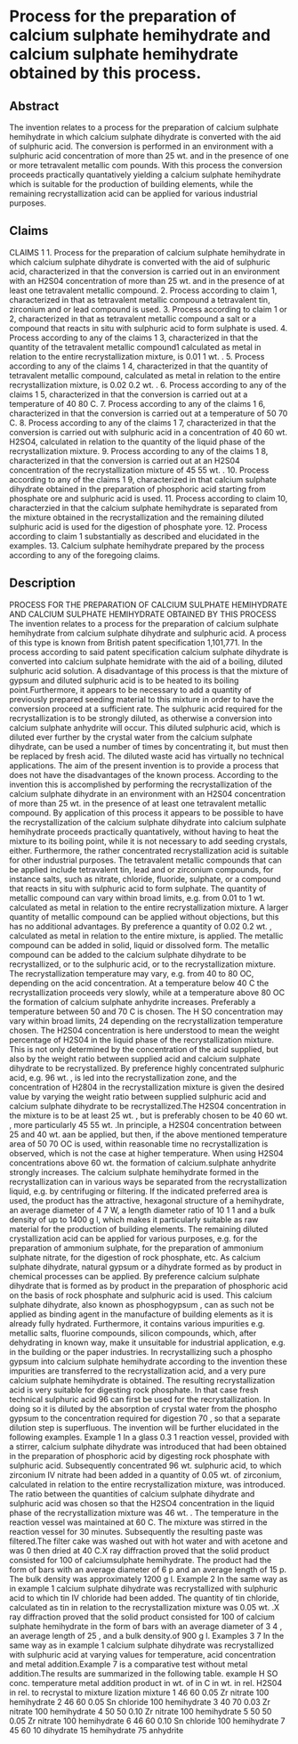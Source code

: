 # Process for the preparation of calcium sulphate hemihydrate and calcium sulphate hemihydrate obtained by this process.

## Abstract
The invention relates to a process for the preparation of calcium sulphate hemihydrate in which calcium sulphate dihydrate is converted with the aid of sulphuric acid. The conversion is performed in an environment with a sulphuric acid concentration of more than 25 wt. and in the presence of one or more tetravalent metallic com pounds. With this process the conversion proceeds practically quantatively yielding a calcium sulphate hemihydrate which is suitable for the production of building elements, while the remaining recrystallization acid can be applied for various industrial purposes.

## Claims
CLAIMS 1 1. Process for the preparation of calcium sulphate hemihydrate in which calcium sulphate dihydrate is converted with the aid of sulphuric acid, characterized in that the conversion is carried out in an environment with an H2S04 concentration of more than 25 wt. and in the presence of at least one tetravalent metallic compound. 2. Process according to claim 1, characterized in that as tetravalent metallic compound a tetravalent tin, zirconium and or lead compound is used. 3. Process according to claim 1 or 2, characterized in that as tetravalent metallic compound a salt or a compound that reacts in situ with sulphuric acid to form sulphate is used. 4. Process according to any of the claims 1 3, characterized in that the quantity of the tetravalent metallic compound1 calculated as metal in relation to the entire recrystallization mixture, is 0.01 1 wt. . 5. Process according to any of the claims 1 4, characterized in that the quantity of tetravalent metallic compound, calculated as metal in relation to the entire recrystallization mixture, is 0.02 0.2 wt. . 6. Process according to any of the claims 1 5, characterized in that the conversion is carried out at a temperature of 40 80 C. 7. Process according to any of the claims 1 6, characterized in that the conversion is carried out at a temperature of 50 70 C. 8. Process according to any of the claims 1 7, characterized in that the conversion is carried out with sulphuric acid in a concentration of 40 60 wt. H2SO4, calculated in relation to the quantity of the liquid phase of the recrystallization mixture. 9. Process according to any of the claims 1 8, characterized in that the conversion is carried out at an H2S04 concentration of the recrystallization mixture of 45 55 wt. . 10. Process according to any of the claims 1 9, characterized in that calcium sulphate dihydrate obtained in the preparation of phosphoric acid starting from phosphate ore and sulphuric acid is used. 11. Process according to claim 10, characterzied in that the calcium sulphate hemihydrate is separated from the mixture obtained in the recrystallization and the remaining diluted sulphuric acid is used for the digestion of phosphate yore. 12. Process according to claim 1 substantially as described and elucidated in the examples. 13. Calcium sulphate hemihydrate prepared by the process according to any of the foregoing claims.

## Description
PROCESS FOR THE PREPARATION OF CALCIUM SULPHATE HEMIHYDRATE AND CALCIUM SULPHATE HEMIHYDRATE OBTAINED BY THIS PROCESS The invention relates to a process for the preparation of calcium sulphate hemihydrate from calcium sulphate dihydrate and sulphuric acid. A process of this type is known from British patent specification 1,101,771. In the process according to said patent specification calcium sulphate dihydrate is converted into calcium sulphate hemidrate with the aid of a boiling, diluted sulphuric acid solution. A disadvantage of this process is that the mixture of gypsum and diluted sulphuric acid is to be heated to its boiling point.Furthermore, it appears to be necessary to add a quantity of previously prepared seeding material to this mixture in order to have the conversion proceed at a sufficient rate. The sulphuric acid required for the recrystallization is to be strongly diluted, as otherwise a conversion into calcium sulphate anhydrite will occur. This diluted sulphuric acid, which is diluted ever further by the crystal water from the calcium sulphate dihydrate, can be used a number of times by concentrating it, but must then be replaced by fresh acid. The diluted waste acid has virtually no technical applications. The aim of the present invention is to provide a process that does not have the disadvantages of the known process. According to the invention this is accomplished by performing the recrystallization of the calcium sulphate dihydrate in an environment with an H2S04 concentration of more than 25 wt. in the presence of at least one tetravalent metallic compound. By application of this process it appears to be possible to have the recrystallization of the calcium sulphate dihydrate into calcium sulphate hemihydrate proceeds practically quantatively, without having to heat the mixture to its boiling point, while it is not necessary to add seeding crystals, either. Furthermore, the rather concentrated recrystallization acid is suitable for other industrial purposes. The tetravalent metallic compounds that can be applied include tetravalent tin, lead and or zirconium compounds, for instance salts, such as nitrate, chloride, fluoride, sulphate, or a compound that reacts in situ with sulphuric acid to form sulphate. The quantity of metallic compound can vary within broad limits, e.g. from 0.01 to 1 wt. calculated as metal in relation to the entire recrystallization mixture. A larger quantity of metallic compound can be applied without objections, but this has no additional advantages. By preference a quantity of 0.02 0.2 wt. , calculated as metal in relation to the entire mixture, is applied. The metallic compound can be added in solid, liquid or dissolved form. The metallic compound can be added to the calcium sulphate dihydrate to be recrystallized, or to the sulphuric acid, or to the recrystallization mixture. The recrystallization temperature may vary, e.g. from 40 to 80 OC, depending on the acid concentration. At a temperature below 40 C the recrystallization proceeds very slowly, while at a temperature above 80 OC the formation of calcium sulphate anhydrite increases. Preferably a temperature between 50 and 70 C is chosen. The H SO concentration may vary within broad limits, 24 depending on the recrystallization temperature chosen. The H2S04 concentration is here understood to mean the weight percentage of H2S04 in the liquid phase of the recrystallization mixture. This is not only determined by the concentration of the acid supplied, but also by the weight ratio between supplied acid and calcium sulphate dihydrate to be recrystallized. By preference highly concentrated sulphuric acid, e.g. 96 wt. , is led into the recrystallization zone, and the concentration of H2804 in the recrystallization mixture is given the desired value by varying the weight ratio between supplied sulphuric acid and calcium sulphate dihydrate to be recrystallized.The H2S04 concentration in the mixture is to be at least 25 wt. , but is preferably chosen to be 40 60 wt. , more particularly 45 55 wt. .In principle, a H2S04 concentration between 25 and 40 wt. aan be applied, but then, if the above mentioned temperature area of 50 70 OC is used, within reasonable time no recrystallization is observed, which is not the case at higher temperature. When using H2S04 concentrations above 60 wt. the formation of calcium.sulphate anhydrite strongly increases. The calcium sulphate hemihydrate formed in the recrystallization can in various ways be separated from the recrystallization liquid, e.g. by centrifuging or filtering. If the indicated preferred area is used, the product has the attractive, hexagonal structure of a hemihydrate, an average diameter of 4 7 W, a length diameter ratio of 10 1 1 and a bulk density of up to 1400 g l, which makes it particularly suitable as raw material for the production of building elements. The remaining diluted crystallization acid can be applied for various purposes, e.g. for the preparation of ammonium sulphate, for the preparation of ammonium sulphate nitrate, for the digestion of rock phosphate, etc. As calcium sulphate dihydrate, natural gypsum or a dihydrate formed as by product in chemical processes can be applied. By preference calcium sulphate dihydrate that is formed as by product in the preparation of phosphoric acid on the basis of rock phosphate and sulphuric acid is used. This calcium sulphate dihydrate, also known as phosphogypsum , can as such not be applied as binding agent in the manufacture of building elements as it is already fully hydrated. Furthermore, it contains various impurities e.g. metallic salts, fluorine compounds, silicon compounds, which, after dehydrating in known way, make it unsuitable for industrial application, e.g. in the building or the paper industries. In recrystallizing such a phospho gypsum into calcium sulphate hemihydrate according to the invention these impurities are transferred to the recrystallization acid, and a very pure calcium sulphate hemihydrate is obtained. The resulting recrystallization acid is very suitable for digesting rock phosphate. In that case fresh technical sulphuric acid 96 can first be used for the recrystallization. In doing so it is diluted by the absorption of crystal water from the phospho gypsum to the concentration required for digestion 70 , so that a separate dilution step is superfluous. The invention will be further elucidated in the following examples. Example 1 In a glass 0.3 1 reaction vessel, provided with a stirrer, calcium sulphate dihydrate was introduced that had been obtained in the preparation of phosphoric acid by digesting rock phosphate with sulphuric acid. Subsequently concentrated 96 wt. sulphuric acid, to which zirconium IV nitrate had been added in a quantity of 0.05 wt. of zirconium, calculated in relation to the entire recrystallization mixture, was introduced. The ratio between the quantities of calcium sulphate dihydrate and sulphuric acid was chosen so that the H2SO4 concentration in the liquid phase of the recrystallization mixture was 46 wt. . The temperature in the reaction vessel was maintained at 60 C. The mixture was stirred in the reaction vessel for 30 minutes. Subsequently the resulting paste was filtered.The filter cake was washed out with hot water and with acetone and was 0 then dried at 40 C.X ray diffraction proved that the solid product consisted for 100 of calciumsulphate hemihydrate. The product had the form of bars with an average diameter of 6 p and an average length of 15 p. The bulk density was approximately 1200 g l. Example 2 In the same way as in example 1 calcium sulphate dihydrate was recrystallized with sulphuric acid to which tin IV chloride had been added. The quantity of tin chloride, calculated as tin in relation to the recrystallization mixture was 0.05 wt. .X ray diffraction proved that the solid product consisted for 100 of calcium sulphate hemihydrate in the form of bars with an average diameter of 3 4 , an average length of 25 , and a bulk density.of 900 g l. Examples 3 7 In the same way as in example 1 calcium sulphate dihydrate was recrystallized with sulphuric acid at varying values for temperature, acid concentration and metal addition.Example 7 is a comparative test without metal addition.The results are summarized in the following table. example H SO conc. temperature metal addition product in wt. of in C in wt. in rel. H2S04 in rel. to recrystal to mixture lization mixture 1 46 60 0.05 Zr nitrate 100 hemihydrate 2 46 60 0.05 Sn chloride 100 hemihydrate 3 40 70 0.03 Zr nitrate 100 hemihydrate 4 50 50 0.10 Zr nitrate 100 hemihydrate 5 50 50 0.05 Zr nitrate 100 hemihydrate 6 46 60 0.10 Sn chloride 100 hemihydrate 7 45 60 10 dihydrate 15 hemihydrate 75 anhydrite